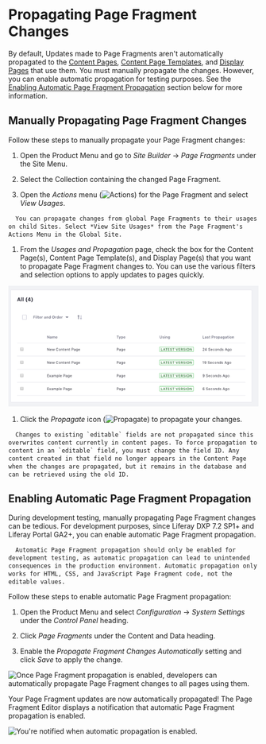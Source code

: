 # Propagating Page Fragment Changes

By default, Updates made to Page Fragments aren't automatically propagated to the [Content Pages](../../02-creating-pages/01-understanding-pages.md#content-pages), [Content Page Templates](../02-creating-pages/007-creating-a-page-template.md), and [Display Pages](../../02-creating-pages/03-displaying-content.md#01-creating-a-display-page-template.md) that use them. You must manually propagate the changes. However, you can enable automatic propagation for testing purposes. See the [Enabling Automatic Page Fragment Propagation](#enabling-automatic-page-fragment-propagation) section below for more information.

## Manually Propagating Page Fragment Changes

Follow these steps to manually propagate your Page Fragment changes:

1. Open the Product Menu and go to *Site Builder* &rarr; *Page Fragments* under the Site Menu.

1. Select the Collection containing the changed Page Fragment.

1. Open the *Actions* menu (![Actions](../../../../images/icon-actions.png)) for the Page Fragment and select *View Usages*.

  ```note::
    You can propagate changes from global Page Fragments to their usages on child Sites. Select *View Site Usages* from the Page Fragment's Actions Menu in the Global Site. 
  ```

1. From the *Usages and Propagation* page, check the box for the Content Page(s), Content Page Template(s), and Display Page(s) that you want to propagate Page Fragment changes to. You can use the various filters and selection options to apply updates to pages quickly.

  ![Viewing the Usages and Propagation page.](./propagating-page-fragment-changes/images/01.png)

1. Click the *Propagate* icon (![Propagate](../../../../images/icon-propagate.png)) to propagate your changes.

```note::
  Changes to existing `editable` fields are not propagated since this overwrites content currently in content pages. To force propagation to content in an `editable` field, you must change the field ID. Any content created in that field no longer appears in the Content Page when the changes are propagated, but it remains in the database and can be retrieved using the old ID.
```

## Enabling Automatic Page Fragment Propagation

During development testing, manually propagating Page Fragment changes can be tedious. For development purposes, since Liferay DXP 7.2 SP1+ and Liferay Portal GA2+, you can enable automatic Page Fragment propagation.

```note::
  Automatic Page Fragment propagation should only be enabled for development testing, as automatic propagation can lead to unintended consequences in the production environment. Automatic propagation only works for HTML, CSS, and JavaScript Page Fragment code, not the editable values.
```

Follow these steps to enable automatic Page Fragment propagation:

1. Open the Product Menu and select *Configuration* &rarr; *System Settings* under the *Control Panel* heading.

1. Click *Page Fragments* under the Content and Data heading.

1. Enable the *Propagate Fragment Changes Automatically* setting and click *Save* to apply the change.

![Once Page Fragment propagation is enabled, developers can automatically propagate Page Fragment changes to all pages using them.](./images/02.png)

Your Page Fragment updates are now automatically propagated! The Page Fragment Editor displays a notification that automatic Page Fragment propagation is enabled.

![You're notified when automatic propagation is enabled.](../../images/03.png)